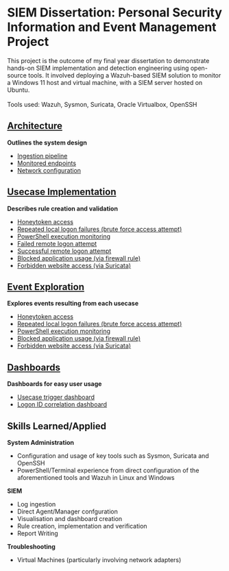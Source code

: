 # SIEM Dissertation: Personal Security Information and Event Management Project
This project is the outcome of my final year dissertation to demonstrate hands-on SIEM implementation and detection engineering using open-source tools. It involved deploying a Wazuh-based SIEM solution to monitor a Windows 11 host and virtual machine, with a SIEM server hosted on Ubuntu.
<br /><br />Tools used: Wazuh, Sysmon, Suricata, Oracle Virtualbox, OpenSSH
## [Architecture](https://github.com/MZaman8/SIEM_Dissertation/tree/main/1-%20Architecture)
**Outlines the system design** 
- [Ingestion pipeline](https://github.com/MZaman8/SIEM_Dissertation/blob/main/1-%20Architecture/Log%20Ingestion%20Pipeline.pdf)
- [Monitored endpoints](https://github.com/MZaman8/SIEM_Dissertation/blob/main/1-%20Architecture/Architecture.pdf)
- [Network configuration](https://github.com/MZaman8/SIEM_Dissertation/blob/main/1-%20Architecture/Architecture.pdf)

## [Usecase Implementation](https://github.com/MZaman8/SIEM_Dissertation/tree/main/2-%20Usecase%20Implementation)
**Describes rule creation and validation**
- [Honeytoken access](https://github.com/MZaman8/SIEM_Dissertation/blob/main/2-%20Usecase%20Implementation/Usecase%201-%20Honeytoken.pdf)
- [Repeated local logon failures (brute force access attempt)](https://github.com/MZaman8/SIEM_Dissertation/blob/main/2-%20Usecase%20Implementation/Usecase%202-%20Multiple%20Failed%20Physical%20Logins.pdf)
- [PowerShell execution monitoring](https://github.com/MZaman8/SIEM_Dissertation/blob/main/2-%20Usecase%20Implementation/Usecase%203-%20Powershell%20Execution.pdf)
- [Failed remote logon attempt](https://github.com/MZaman8/SIEM_Dissertation/blob/main/2-%20Usecase%20Implementation/Usecase%204-%20Failed%20Remote%20Logon%20Attempt.pdf)
- [Successful remote logon attempt](https://github.com/MZaman8/SIEM_Dissertation/blob/main/2-%20Usecase%20Implementation/Usecase%205-%20Successful%20Remote%20Logon%20Attempt.pdf)
- [Blocked application usage (via firewall rule)](https://github.com/MZaman8/SIEM_Dissertation/blob/main/2-%20Usecase%20Implementation/Usecase%206-%20Attempt%20to%20Use%20a%20Blocked%20Application.pdf)
- [Forbidden website access (via Suricata)](https://github.com/MZaman8/SIEM_Dissertation/blob/main/2-%20Usecase%20Implementation/Usecase%207-%20Attempt%20to%20Access%20a%20Blocked%20Website.pdf)

## [Event Exploration](https://github.com/MZaman8/SIEM_Dissertation/tree/main/3-%20Event%20Analysis)
**Explores events resulting from each usecase**
- [Honeytoken access](https://github.com/MZaman8/SIEM_Dissertation/blob/main/3-%20Event%20Analysis/Usecase%201-%20HoneyToken%20Access%20Analysis.pdf)
- [Repeated local logon failures (brute force access attempt)](https://github.com/MZaman8/SIEM_Dissertation/blob/main/3-%20Event%20Analysis/Usecase%202-%20Repeated%20Failed%20Physical%20Logins%20Analysis.pdf)
- [PowerShell execution monitoring](https://github.com/MZaman8/SIEM_Dissertation/blob/main/3-%20Event%20Analysis/Usecase%203-%20Powershell%20Execution%20Analysis.pdf)
- [Blocked application usage (via firewall rule)](https://github.com/MZaman8/SIEM_Dissertation/blob/main/3-%20Event%20Analysis/Usecase%206-%20Blocked%20Chrome%20Use%20Analysis.pdf)
- [Forbidden website access (via Suricata)](https://github.com/MZaman8/SIEM_Dissertation/blob/main/3-%20Event%20Analysis/Usecase%207-%20Facebook%20Access%20Attempt%20Analysis.pdf)

## [Dashboards](https://github.com/MZaman8/SIEM_Dissertation/tree/main/4-%20Dashboards)
**Dashboards for easy user usage**
- [Usecase trigger dashboard](https://github.com/MZaman8/SIEM_Dissertation/blob/main/4-%20Dashboards/Correlation%20Dashboard.png)
- [Logon ID correlation dashboard](https://github.com/MZaman8/SIEM_Dissertation/blob/main/4-%20Dashboards/Correlation%20Dashboard.png)

## Skills Learned/Applied
**System Administration**
- Configuration and usage of key tools such as Sysmon, Suricata and OpenSSH
- PowerShell/Terminal experience from direct configuration of the aforementioned tools and Wazuh in Linux and Windows

**SIEM**
- Log ingestion
- Direct Agent/Manager confguration
- Visualisation and dashboard creation
- Rule creation, implementation and verification
- Report Writing
 
**Troubleshooting**
- Virtual Machines (particularly involving network adapters)
